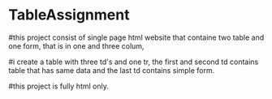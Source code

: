 # TableAssignment

#this project consist of single page html website that containe two table and one form, that is in one and three colum,

#i create a table with three td's and one tr, the first and second td contains table that has same data and the last td contains simple form.

#this project is fully html only.
